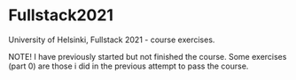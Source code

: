 # Fullstack2021
University of Helsinki, Fullstack 2021 - course exercises.

NOTE! I have previously started but not finished the course. Some exercises (part 0) are those i did in the previous attempt to pass the course.
